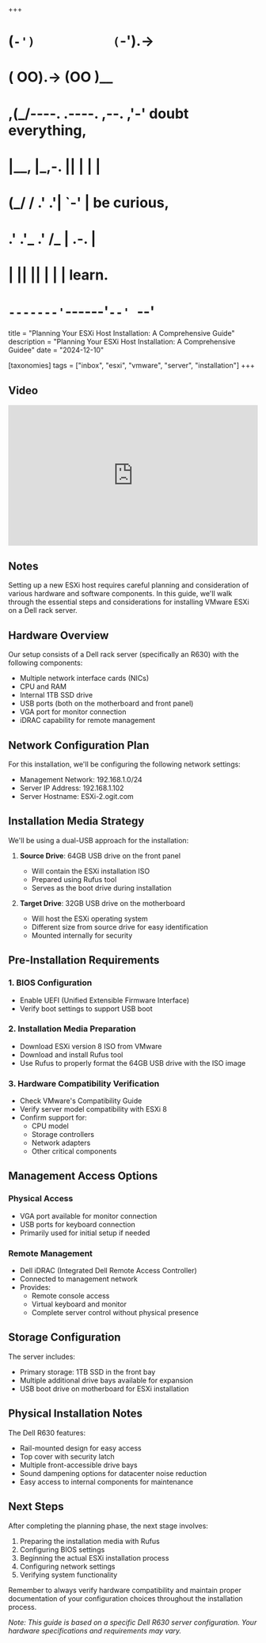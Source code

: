 +++
#   (`-')           (`-').->
#   ( OO).->        (OO )__
# ,(_/----. .----. ,--. ,'-' doubt everything,
# |__,    |\_,-.  ||  | |  |
#  (_/   /    .' .'|  `-'  | be curious,
#  .'  .'_  .'  /_ |  .-.  |
# |       ||      ||  | |  | learn.
# `-------'`------'`--' `--'

title = "Planning Your ESXi Host Installation: A Comprehensive Guide"
description = "Planning Your ESXi Host Installation: A Comprehensive Guidee"
date = "2024-12-10"

[taxonomies]
tags = ["inbox", "esxi", "vmware", "server", "installation"]
+++

## Video

<div style="padding:56.25% 0 0 0;position:relative;"><iframe src="https://player.vimeo.com/video/1038093522?badge=0&amp;autopause=0&amp;player_id=0&amp;app_id=58479" frameborder="0" allow="autoplay; fullscreen; picture-in-picture; clipboard-write" style="position:absolute;top:0;left:0;width:100%;height:100%;" title="LAB: VMware ESXi Server Installation and Configuration"></iframe></div><script src="https://player.vimeo.com/api/player.js"></script>

## Notes

Setting up a new ESXi host requires careful planning and consideration of various hardware and software components. In this guide, we'll walk through the essential steps and considerations for installing VMware ESXi on a Dell rack server.

## Hardware Overview

Our setup consists of a Dell rack server (specifically an R630) with the following components:
- Multiple network interface cards (NICs)
- CPU and RAM
- Internal 1TB SSD drive
- USB ports (both on the motherboard and front panel)
- VGA port for monitor connection
- iDRAC capability for remote management

## Network Configuration Plan

For this installation, we'll be configuring the following network settings:
- Management Network: 192.168.1.0/24
- Server IP Address: 192.168.1.102
- Server Hostname: ESXi-2.ogit.com

## Installation Media Strategy

We'll be using a dual-USB approach for the installation:
1. **Source Drive**: 64GB USB drive on the front panel
    - Will contain the ESXi installation ISO
    - Prepared using Rufus tool
    - Serves as the boot drive during installation

2. **Target Drive**: 32GB USB drive on the motherboard
    - Will host the ESXi operating system
    - Different size from source drive for easy identification
    - Mounted internally for security

## Pre-Installation Requirements

### 1. BIOS Configuration
- Enable UEFI (Unified Extensible Firmware Interface)
- Verify boot settings to support USB boot

### 2. Installation Media Preparation
- Download ESXi version 8 ISO from VMware
- Download and install Rufus tool
- Use Rufus to properly format the 64GB USB drive with the ISO image

### 3. Hardware Compatibility Verification
- Check VMware's Compatibility Guide
- Verify server model compatibility with ESXi 8
- Confirm support for:
    - CPU model
    - Storage controllers
    - Network adapters
    - Other critical components

## Management Access Options

### Physical Access
- VGA port available for monitor connection
- USB ports for keyboard connection
- Primarily used for initial setup if needed

### Remote Management
- Dell iDRAC (Integrated Dell Remote Access Controller)
- Connected to management network
- Provides:
    - Remote console access
    - Virtual keyboard and monitor
    - Complete server control without physical presence

## Storage Configuration

The server includes:
- Primary storage: 1TB SSD in the front bay
- Multiple additional drive bays available for expansion
- USB boot drive on motherboard for ESXi installation

## Physical Installation Notes

The Dell R630 features:
- Rail-mounted design for easy access
- Top cover with security latch
- Multiple front-accessible drive bays
- Sound dampening options for datacenter noise reduction
- Easy access to internal components for maintenance

## Next Steps

After completing the planning phase, the next stage involves:
1. Preparing the installation media with Rufus
2. Configuring BIOS settings
3. Beginning the actual ESXi installation process
4. Configuring network settings
5. Verifying system functionality

Remember to always verify hardware compatibility and maintain proper documentation of your configuration choices throughout the installation process.

*Note: This guide is based on a specific Dell R630 server configuration. Your hardware specifications and requirements may vary.*
